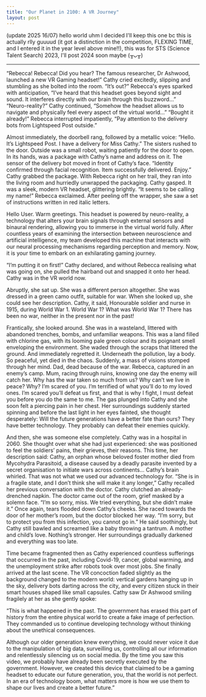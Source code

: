 ```yaml
---
title: "Our Planet in 2100: A VR Journey"
layout: post
---
```


(update 2025 16/07) hello world uhm I decided I'll keep this one bc this is actually rlly guuuud (it got a distinction in the competition, FLEXING TIME, and I entered it in the year level above mine!!), this was for STS (Science Talent Search) 2023, I'll post 2024 soon maybe (╥ᴗ╥) 




__________________________________________________________

“Rebecca! Rebecca! Did you hear? The famous researcher, Dr Ashwood, launched a new VR Gaming headset!” Cathy cried excitedly, slipping and stumbling as she bolted into the room. 
“It’s out?” Rebecca's eyes sparked with anticipation, “I’ve heard that this headset goes beyond sight and sound. It interferes directly with our brain through this buzzword…”  
“Neuro-reality?” Cathy continued, “Somehow the headset allows us to navigate and physically feel every aspect of the virtual world…”
“Bought it already!” Rebecca interrupted impatiently, “Pay attention to the delivery bots from Lightspeed Post outside.”  

Almost immediately, the doorbell rang, followed by a metallic voice: “Hello. It’s Lightspeed Post. I have a delivery for Miss Cathy.”
The sisters rushed to the door. Outside was a small robot, waiting patiently for the door to open. In its hands, was a package with Cathy’s name and address on it.
The sensor of the delivery bot moved in front of Cathy’s face. 
“Identity confirmed through facial recognition. Item successfully delivered. Enjoy.”
Cathy grabbed the package. With Rebecca right on her trail, they ran into the living room and hurriedly unwrapped the packaging. 
Cathy gasped. It was a sleek, modern VR headset, glittering brightly. 
“It seems to be calling my name!” Rebecca exclaimed. After peeling off the wrapper, she saw a set of instructions written in red italic letters. 

Hello User. Warm greetings. This headset is powered by neuro-reality, a technology that alters your brain signals through external sensors and binaural rendering, allowing you to immerse in the virtual world fully. After countless years of examining the intersection between neuroscience and artificial intelligence, my team developed this machine that interacts with our neural processing mechanisms regarding perception and memory. Now, it is your time to embark on an exhilarating gaming journey. 

“I’m putting it on first!” Cathy declared, and without Rebecca realising what was going on, she pulled the hairband out and snapped it onto her head. Cathy was in the VR world now.

Abruptly, she sat up. She was a different person altogether. She was dressed in a green camo outfit, suitable for war. When she looked up, she could see her description. 
Cathy, it said, Honourable soldier and nurse in 1915, during World War 1. 
World War 1? What was World War 1? There has been no war, neither in the present nor in the past!

Frantically, she looked around. She was in a wasteland, littered with abandoned trenches, bombs, and unfamiliar weapons. This was a land filled with chlorine gas, with its looming pale green colour and its poignant smell enveloping the environment. She waded through the scraps that littered the ground. And immediately regretted it.
Underneath the pollution, lay a body. So peaceful, yet died in the chaos. Suddenly, a mass of visions stomped through her mind. Dad, dead because of the war. Rebecca, captured in an enemy’s camp. Mum, racing through ruins, knowing one day the enemy will catch her. 
Why has the war taken so much from us? Why can’t we live in peace? Why? 
I’m scared of you. I’m terrified of what you’ll do to my loved ones. I’m scared you’ll defeat us first, and that is why I fight, I must defeat you before you do the same to me.
The gas plunged into Cathy and she soon felt a piercing pain in her chest. Her surroundings suddenly started spinning and before the last light in her eyes fainted, she thought desperately: Will the future generations have a better fate than ours? They have better technology. They probably can defeat their enemies quickly. 

And then, she was someone else completely. Cathy was in a hospital in 2060. She thought over what she had just experienced: she was positioned to feel the soldiers’ pains, their grieves, their reasons. 
This time, her description said: Cathy, an orphan whose beloved foster mother died from Mycohydra Parasitoid, a disease caused by a deadly parasite invented by a secret organisation to initiate wars across continents…
Cathy’s brain whirled. That was not what we used our advanced technology for.
“She is in a fragile state, and I don’t think she will make it any longer,” Cathy recalled her previous conversation with the doctor.
Cathy clutched an already-drenched napkin. The doctor came out of the room, grief masked by a solemn face. 
“I’m so sorry, miss. We tried everything, but she didn’t make it.” 
Once again, tears flooded down Cathy’s cheeks. She raced towards the door of her mother’s room, but the doctor blocked her way.
“I’m sorry, but to protect you from this infection, you cannot go in.” He said soothingly, but Cathy still bawled and screamed like a baby throwing a tantrum. 
A mother and child’s love. Nothing’s stronger.
Her surroundings gradually darkened and everything was too late. 

Time became fragmented then as Cathy experienced countless sufferings that occurred in the past, including Covid-19, cancer, global warming, and the unemployment strike after robots took over most jobs. She finally arrived at the last scene. The VR concoction faded slightly as the background changed to the modern world: vertical gardens hanging up in the sky, delivery bots darting across the city, and every citizen stuck in their smart houses shaped like small capsules. Cathy saw Dr Ashwood smiling fragilely at her as she gently spoke: 

“This is what happened in the past. The government has erased this part of history from the entire physical world to create a fake image of perfection. They commanded us to continue developing technology without thinking about the unethical consequences. 

Although our older generation knew everything, we could never voice it due to the manipulation of big data, surveilling us, controlling all our information and relentlessly silencing us on social media. By the time you saw this video, we probably have already been secretly executed by the government. However, we created this device that claimed to be a gaming headset to educate our future generation, you, that the world is not perfect. In an era of technology boom, what matters more is how we use them to shape our lives and create a better future.”
